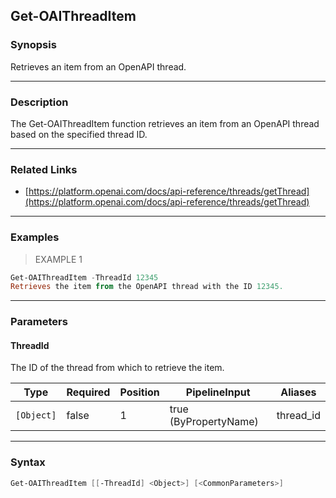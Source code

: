 Get-OAIThreadItem
-----------------

### Synopsis
Retrieves an item from an OpenAPI thread.

---

### Description

The Get-OAIThreadItem function retrieves an item from an OpenAPI thread based on the specified thread ID.

---

### Related Links
* [https://platform.openai.com/docs/api-reference/threads/getThread](https://platform.openai.com/docs/api-reference/threads/getThread)

---

### Examples
> EXAMPLE 1

```PowerShell
Get-OAIThreadItem -ThreadId 12345
Retrieves the item from the OpenAPI thread with the ID 12345.
```

---

### Parameters
#### **ThreadId**
The ID of the thread from which to retrieve the item.

|Type      |Required|Position|PipelineInput        |Aliases  |
|----------|--------|--------|---------------------|---------|
|`[Object]`|false   |1       |true (ByPropertyName)|thread_id|

---

### Syntax
```PowerShell
Get-OAIThreadItem [[-ThreadId] <Object>] [<CommonParameters>]
```

